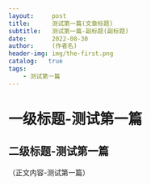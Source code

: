 ```yaml
---
layout:     post
title:      测试第一篇(文章标题)
subtitle:   测试第一篇-副标题(副标题)
date:       2022-08-30
author:     (作者名)
header-img: img/the-first.png
catalog:   true
tags:
    - 测试第一篇
---
```

# 一级标题-测试第一篇
## 二级标题-测试第一篇
（正文内容-测试第一篇）
